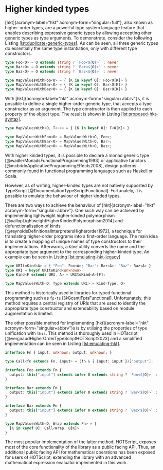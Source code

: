 # Higher kinded types

[hkt]{acronym-label="hkt" acronym-form="singular+full"}, also known as higher-order types, are a powerful type system language feature that enables describing expressive generic types by allowing accepting other generic types as type arguments. To demonstrate, consider the following Listing [\[lst:duplicate-generic-types\]](#lst:duplicate-generic-types). As can be seen, all three generic types do essentially the same type instantiation, only with different type constructors.

<div class="listing">

``` TypeScript
type Foo<O> = O extends string ? `Foo<${O}>` : never
type Bar<O> = O extends string ? `Bar<${O}>` : never
type Baz<O> = O extends string ? `Baz<${O}>` : never

type MapValuesWithFoo<O> = { [K in keyof O]: Foo<O[K]> }
type MapValuesWithBar<O> = { [K in keyof O]: Bar<O[K]> }
type MapValuesWithBaz<O> = { [K in keyof O]: Baz<O[K]> }
```

</div>

With [hkt]{acronym-label="hkt" acronym-form="singular+abbrv"}s, it is possible to define a single higher-order generic type, that accepts a type constructor as an argument. The type constructor is then applied to each property of the object type. The result is shown in Listing [\[lst:proposed-hkt-syntax\]](#lst:proposed-hkt-syntax).

<div class="listing">

``` TypeScript
type MapValuesWith<O, T<~>> = { [K in keyof O]: T<O[K]> }

type MapValuesWithFoo<O> = MapValuesWith<O, Foo>;
type MapValuesWithBar<O> = MapValuesWith<O, Bar>;
type MapValuesWithBaz<O> = MapValuesWith<O, Baz>;
```

</div>

With higher kinded types, it is possible to declare a monad generic type [@wadlerMonadsFunctionalProgramming1993] or applicative functors [@mcbrideApplicativeProgrammingEffects2008], design patterns commonly found in functional programming languages such as Haskell or Scala.

However, as of writing, higher-kinded types are not natively supported by TypeScript [@DocumentationTypeScriptFunctional]. Fortunately, it is possible to emulate the behaviour of higher kinded types.

There are two ways to achieve the behaviour of [hkt]{acronym-label="hkt" acronym-form="singular+abbrv"}. One such way can be achieved by implementing lightweight higher-kinded polymorphism [@yallopLightweightHigherKindedPolymorphism2014] and defunctionalisation of kinds [@reynoldsDefinitionalInterpretersHigherorder1972], a technique for translating higher-order programs into a first-order language. The main idea is to create a mapping of unique names of type constructors to their implementations. Afterwards, a `Kind` utility converts the name and the appropriate type argument to the corresponding higher-kinded type. An example can be seen in Listing [\[lst:emulating-hkt-legacy\]](#lst:emulating-hkt-legacy).

<div class="listing">

``` TypeScript
type URItoKind<A> = { "Foo": Foo<A>; "Bar": Bar<A>; "Baz": Baz<A> }
type URI = keyof URItoKind<unknown>
type Kind<F extends URI, A> = URItoKind<A>[F];

type MapValuesWith<O, Type extends URI> = Kind<Type, O>
```

</div>

This method is historically used in libraries for typed functional programming such as `fp-ts` [@GcantiFptsFunctional]. Unfortunately, this method requires a central registry of URIs that are used to identify the appropriate type constructor and extendability based on module augmentation is limited.

The other possible method for implementing [hkt]{acronym-label="hkt" acronym-form="singular+abbrv"}s is by utilising the properties of type unification with `this`. This method is thoroughly used in HOTscript [@vergnaudHigherOrderTypeScriptHOTScript2023] and a simplified implementation can be seen in Listing [\[lst:emulating-hkt\]](#lst:emulating-hkt).

<div class="listing">

``` TypeScript
interface Fn { input: unknown; output: unknown; }

type Call<fn extends Fn, input> = (fn & { input: input })["output"];

interface Foo extends Fn {
  output: this["input"] extends infer O extends string ? `Foo<${O}>` : never;
}

interface Bar extends Fn {
  output: this["input"] extends infer O extends string ? `Bar<${O}>` : never;
}

interface Baz extends Fn {
  output: this["input"] extends infer O extends string ? `Baz<${O}>` : never;
}

type MapValuesWith<O, Wrap extends Fn> = {
  [K in keyof O]: Call<Wrap, O[K]>
}
```

</div>

The most popular implementation of the latter method, HOTScript, exposes most of the core functionality of the library as a public facing API. Thus, an additional public facing API for mathematical operations has been exposed for users of HOTScript, extending the library with an advanced mathematical expression evaluator implemented in this work.
